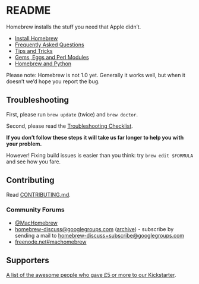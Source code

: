 # README
Homebrew installs the stuff you need that Apple didn’t.

- [Install Homebrew](Installation.md)
- [Frequently Asked Questions](FAQ.md)
- [Tips and Tricks](Tips-N'-Tricks.md)
- [Gems, Eggs and Perl Modules](Gems,-Eggs-and-Perl-Modules.md)
- [Homebrew and Python](Homebrew-and-Python.md)

Please note: Homebrew is not 1.0 yet. Generally it works well, but when
it doesn’t we’d hope you report the bug.
## Troubleshooting
First, please run `brew update` (twice) and `brew doctor`.

Second, please read the [Troubleshooting Checklist](Troubleshooting.md).

**If you don’t follow these steps it will take us far longer to help you with
your problem.**

However! Fixing build issues is easier than you think: try
`brew edit $FORMULA` and see how you fare.

## Contributing
Read [CONTRIBUTING.md](/CONTRIBUTING.md).

### Community Forums
-  [@MacHomebrew](https://twitter.com/MacHomebrew)
-  [homebrew-discuss@googlegroups.com](mailto:homebrew-discuss@googlegroups.com) ([archive](https://groups.google.com/forum/#!forum/homebrew-discuss)) - subscribe by sending a mail to  [homebrew-discuss+subscribe@googlegroups.com](mailto:homebrew-discuss+subscribe@googlegroups.com)
-  [freenode.net\#machomebrew](irc://irc.freenode.net/#machomebrew)

## Supporters
[A list of the awesome people who gave £5 or more to our
Kickstarter](https://github.com/Homebrew/homebrew/blob/master/SUPPORTERS.md).
